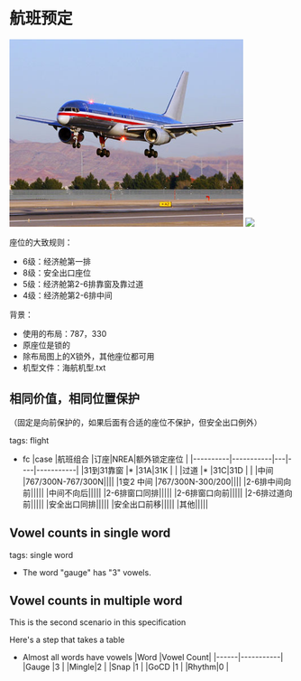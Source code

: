 # 航班预定

![](las-vegas-flight.jpg)
![](../../../specs/las-vegas-flight.jpg)

座位的大致规则：

- 6级：经济舱第一排
- 8级：安全出口座位
- 5级：经济舱第2-6排靠窗及靠过道
- 4级：经济舱第2-6排中间

背景：

- 使用的布局：787，330
- 原座位是锁的
- 除布局图上的X锁外，其他座位都可用
- 机型文件：海航机型.txt


## 相同价值，相同位置保护
（固定是向前保护的，如果后面有合适的座位不保护，但安全出口例外）

tags: flight


* fc
     |case      |航班组合    |订座|NREA|额外锁定座位 |
     |----------|-----------|---|----|-----------|
     |31到31靠窗 |*          |31A|31K |           |
     |过道       |*          |31C|31D |           |
     |中间       |767/300N-767/300N||||
     |1变2 中间  |767/300N-300/200||||
     |2-6排中间向前|||||
     |中间不向后|||||
     |2-6排窗口同排|||||
     |2-6排窗口向前|||||
     |2-6排过道向前|||||
     |安全出口同排|||||
     |安全出口前移|||||
     |其他|||||
     

## Vowel counts in single word

tags: single word

* The word "gauge" has "3" vowels.


## Vowel counts in multiple word

This is the second scenario in this specification

Here's a step that takes a table

* Almost all words have vowels
     |Word  |Vowel Count|
     |------|-----------|
     |Gauge |3          |
     |Mingle|2          |
     |Snap  |1          |
     |GoCD  |1          |
     |Rhythm|0          |
